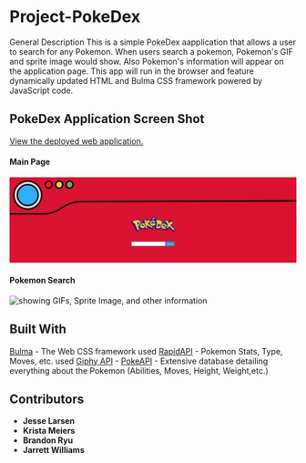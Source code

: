 # Project-PokeDex
General Description
This is a simple PokeDex aapplication that allows a user to search for any Pokemon. When users search a pokemon, Pokemon's GIF and sprite image would show. Also Pokemon's information will appear on the application page. This app will run in the browser and feature dynamically updated HTML and Bulma CSS framework powered by JavaScript code. 

## PokeDex Application Screen Shot
[View the deployed web application.]()

#### Main Page
<img src="images/PokeDex Main 01.jpg" alt="PokeDex Main Page">

#### Pokemon Search
<img src="" alt="showing GIFs, Sprite Image, and other information">

## Built With
[Bulma](https://bulma.io/) - The Web CSS framework used
[RapidAPI](https://rapidapi.com/chewett/api/pokemon-go1) - Pokemon Stats, Type, Moves, etc. used
[Giphy API]() - 
[PokeAPI](https://pokeapi.co/) - Extensive database detailing everything about the Pokemon (Abilities, Moves, Height, Weight,etc.)

## Contributors
* **Jesse Larsen**
* **Krista Meiers**
* **Brandon Ryu**
* **Jarrett Williams**
